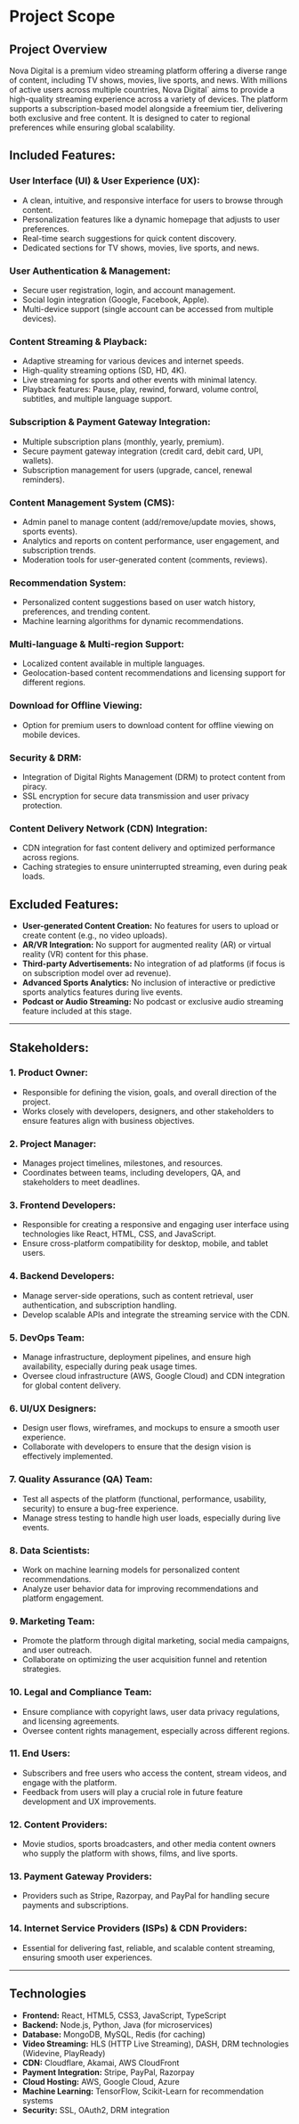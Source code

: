 # Project Scope

## Project Overview
Nova Digital is a premium video streaming platform offering a diverse range of content, including TV shows, movies, live sports, and news. With millions of active users across multiple countries, Nova Digital` aims to provide a high-quality streaming experience across a variety of devices. The platform supports a subscription-based model alongside a freemium tier, delivering both exclusive and free content. It is designed to cater to regional preferences while ensuring global scalability.

## Included Features:

### **User Interface (UI) & User Experience (UX):**
- A clean, intuitive, and responsive interface for users to browse through content.
- Personalization features like a dynamic homepage that adjusts to user preferences.
- Real-time search suggestions for quick content discovery.
- Dedicated sections for TV shows, movies, live sports, and news.

### **User Authentication & Management:**
- Secure user registration, login, and account management.
- Social login integration (Google, Facebook, Apple).
- Multi-device support (single account can be accessed from multiple devices).

### **Content Streaming & Playback:**
- Adaptive streaming for various devices and internet speeds.
- High-quality streaming options (SD, HD, 4K).
- Live streaming for sports and other events with minimal latency.
- Playback features: Pause, play, rewind, forward, volume control, subtitles, and multiple language support.

### **Subscription & Payment Gateway Integration:**
- Multiple subscription plans (monthly, yearly, premium).
- Secure payment gateway integration (credit card, debit card, UPI, wallets).
- Subscription management for users (upgrade, cancel, renewal reminders).

### **Content Management System (CMS):**
- Admin panel to manage content (add/remove/update movies, shows, sports events).
- Analytics and reports on content performance, user engagement, and subscription trends.
- Moderation tools for user-generated content (comments, reviews).

### **Recommendation System:**
- Personalized content suggestions based on user watch history, preferences, and trending content.
- Machine learning algorithms for dynamic recommendations.

### **Multi-language & Multi-region Support:**
- Localized content available in multiple languages.
- Geolocation-based content recommendations and licensing support for different regions.

### **Download for Offline Viewing:**
- Option for premium users to download content for offline viewing on mobile devices.

### **Security & DRM:**
- Integration of Digital Rights Management (DRM) to protect content from piracy.
- SSL encryption for secure data transmission and user privacy protection.

### **Content Delivery Network (CDN) Integration:**
- CDN integration for fast content delivery and optimized performance across regions.
- Caching strategies to ensure uninterrupted streaming, even during peak loads.

## Excluded Features:

- **User-generated Content Creation:** No features for users to upload or create content (e.g., no video uploads).
- **AR/VR Integration:** No support for augmented reality (AR) or virtual reality (VR) content for this phase.
- **Third-party Advertisements:** No integration of ad platforms (if focus is on subscription model over ad revenue).
- **Advanced Sports Analytics:** No inclusion of interactive or predictive sports analytics features during live events.
- **Podcast or Audio Streaming:** No podcast or exclusive audio streaming feature included at this stage.

---

## Stakeholders:

### **1. Product Owner:**
- Responsible for defining the vision, goals, and overall direction of the project.
- Works closely with developers, designers, and other stakeholders to ensure features align with business objectives.

### **2. Project Manager:**
- Manages project timelines, milestones, and resources.
- Coordinates between teams, including developers, QA, and stakeholders to meet deadlines.

### **3. Frontend Developers:**
- Responsible for creating a responsive and engaging user interface using technologies like React, HTML, CSS, and JavaScript.
- Ensure cross-platform compatibility for desktop, mobile, and tablet users.

### **4. Backend Developers:**
- Manage server-side operations, such as content retrieval, user authentication, and subscription handling.
- Develop scalable APIs and integrate the streaming service with the CDN.

### **5. DevOps Team:**
- Manage infrastructure, deployment pipelines, and ensure high availability, especially during peak usage times.
- Oversee cloud infrastructure (AWS, Google Cloud) and CDN integration for global content delivery.

### **6. UI/UX Designers:**
- Design user flows, wireframes, and mockups to ensure a smooth user experience.
- Collaborate with developers to ensure that the design vision is effectively implemented.

### **7. Quality Assurance (QA) Team:**
- Test all aspects of the platform (functional, performance, usability, security) to ensure a bug-free experience.
- Manage stress testing to handle high user loads, especially during live events.

### **8. Data Scientists:**
- Work on machine learning models for personalized content recommendations.
- Analyze user behavior data for improving recommendations and platform engagement.

### **9. Marketing Team:**
- Promote the platform through digital marketing, social media campaigns, and user outreach.
- Collaborate on optimizing the user acquisition funnel and retention strategies.

### **10. Legal and Compliance Team:**
- Ensure compliance with copyright laws, user data privacy regulations, and licensing agreements.
- Oversee content rights management, especially across different regions.

### **11. End Users:**
- Subscribers and free users who access the content, stream videos, and engage with the platform.
- Feedback from users will play a crucial role in future feature development and UX improvements.

### **12. Content Providers:**
- Movie studios, sports broadcasters, and other media content owners who supply the platform with shows, films, and live sports.

### **13. Payment Gateway Providers:**
- Providers such as Stripe, Razorpay, and PayPal for handling secure payments and subscriptions.

### **14. Internet Service Providers (ISPs) & CDN Providers:**
- Essential for delivering fast, reliable, and scalable content streaming, ensuring smooth user experiences.

---

## Technologies

- **Frontend:** React, HTML5, CSS3, JavaScript, TypeScript
- **Backend:** Node.js, Python, Java (for microservices)
- **Database:** MongoDB, MySQL, Redis (for caching)
- **Video Streaming:** HLS (HTTP Live Streaming), DASH, DRM technologies (Widevine, PlayReady)
- **CDN:** Cloudflare, Akamai, AWS CloudFront
- **Payment Integration:** Stripe, PayPal, Razorpay
- **Cloud Hosting:** AWS, Google Cloud, Azure
- **Machine Learning:** TensorFlow, Scikit-Learn for recommendation systems
- **Security:** SSL, OAuth2, DRM integration
